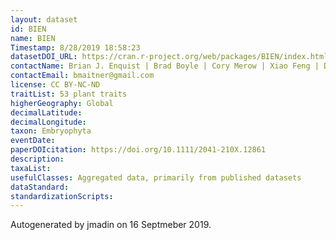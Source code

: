 ```yaml
---
layout: dataset
id: BIEN
name: BIEN
Timestamp: 8/28/2019 18:58:23
datasetDOI_URL: https://cran.r-project.org/web/packages/BIEN/index.html
contactName: Brian J. Enquist | Brad Boyle | Cory Merow | Xiao Feng | Dan Park |Brian S. Maitner | BIEN working group
contactEmail: bmaitner@gmail.com
license: CC BY-NC-ND
traitList: 53 plant traits
higherGeography: Global
decimalLatitude: 
decimalLongitude: 
taxon: Embryophyta
eventDate: 
paperDOIcitation: https://doi.org/10.1111/2041-210X.12861
description: 
taxaList: 
usefulClasses: Aggregated data, primarily from published datasets
dataStandard: 
standardizationScripts: 
---
```


Autogenerated by jmadin on 16 Septmeber 2019.
